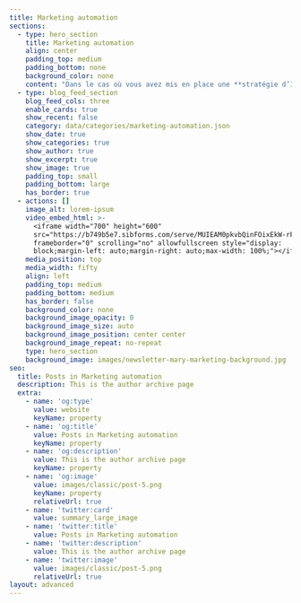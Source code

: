 ```yaml
---
title: Marketing automation
sections:
  - type: hero_section
    title: Marketing automation
    align: center
    padding_top: medium
    padding_bottom: none
    background_color: none
    content: "Dans le cas où vous avez mis en place une **stratégie d’Inbound marketing** pour attirer vos prospects, il est impératif pour vous d’établir votre **marketing automation**.\n\nPetit rappel, l’inbound marketing (nommé aussi **marketing entrant**) est une **stratégie de content marketing** qui consiste à **créer du contenu de qualité pour nourrir votre audience** et la **faire venir vers vous naturellement**.\n\nVous réussissez à **capter l’attention de vos visiteurs**, il est temps de passer à la seconde étape\_! Savoir s’ils sont prêts à acheter votre service ou vos produits. Pour répondre à cette interrogation, il y a plusieurs méthodes possibles\_: La première est d’engagé des commerciaux pour démarcher vos potentiels clients, mais sachez que cette action implique de fortes dépenses. Vous pouvez aussi opter pour **l’automatisation de votre stratégie marketing**, en montant différents scénarios (Workflow). **Un scénario marketing** est un chemin que va suivre votre visiteur lorsqu’il effectue **une action sur votre site internet**. **L’objectif est d’adapter et d’automatiser vos envois d’email** selon ces besoins. **Les solutions de marketing relationnelles** comme **Mailchimp ou Sendinblue** proposent gratuitement la mise en place de ce type de processus.\n\nDans cette catégorie je vous fais un feed-back sur ces solutions, vous donnes mes **conseils pour construire des scénarios**, **séquences** et **modèles de courriel qui boosterons vos taux de conversion**.\n"
  - type: blog_feed_section
    blog_feed_cols: three
    enable_cards: true
    show_recent: false
    category: data/categories/marketing-automation.json
    show_date: true
    show_categories: true
    show_author: true
    show_excerpt: true
    show_image: true
    padding_top: small
    padding_bottom: large
    has_border: true
  - actions: []
    image_alt: lorem-ipsum
    video_embed_html: >-
      <iframe width="700" height="600"
      src="https://b749b5e7.sibforms.com/serve/MUIEAM0pkvbQinFOixEkW-rF_LkKDOef_kUfJGtk7R9-UfYGPAJ_DiiVnVBksDThZYDqnmeVL4MnotsgclA_AehybCmA3NKcWHLbbvdkKvG0n34T7OuHuIsL2dj3-o197_s8hEpdP9x5L2dDoMQzA-iDTR8VKjJg43Ng3XjNLA8_kzDtFQqaWLGl0KlowvrzGYQ-eObrny3EASDU"
      frameborder="0" scrolling="no" allowfullscreen style="display:
      block;margin-left: auto;margin-right: auto;max-width: 100%;"></iframe>
    media_position: top
    media_width: fifty
    align: left
    padding_top: medium
    padding_bottom: medium
    has_border: false
    background_color: none
    background_image_opacity: 0
    background_image_size: auto
    background_image_position: center center
    background_image_repeat: no-repeat
    type: hero_section
    background_image: images/newsletter-mary-marketing-background.jpg
seo:
  title: Posts in Marketing automation
  description: This is the author archive page
  extra:
    - name: 'og:type'
      value: website
      keyName: property
    - name: 'og:title'
      value: Posts in Marketing automation
      keyName: property
    - name: 'og:description'
      value: This is the author archive page
      keyName: property
    - name: 'og:image'
      value: images/classic/post-5.png
      keyName: property
      relativeUrl: true
    - name: 'twitter:card'
      value: summary_large_image
    - name: 'twitter:title'
      value: Posts in Marketing automation
    - name: 'twitter:description'
      value: This is the author archive page
    - name: 'twitter:image'
      value: images/classic/post-5.png
      relativeUrl: true
layout: advanced
---
```

